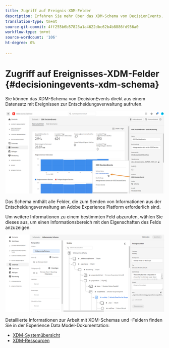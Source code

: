 ```yaml
---
title: Zugriff auf Ereignis-XDM-Felder
description: Erfahren Sie mehr über das XDM-Schema von DecisionEvents.
translation-type: tm+mt
source-git-commit: 4ff255b6b57823a1a4622dbc62b4b8886fd956a0
workflow-type: tm+mt
source-wordcount: '106'
ht-degree: 0%

---
```


# Zugriff auf Ereignisses-XDM-Felder {#decisioningevents-xdm-schema}

Sie können das XDM-Schema von DecisionEvents direkt aus einem Datensatz mit Ereignissen zur Entscheidungsverwaltung aufrufen.

![](../assets/access-schema.png)

Das Schema enthält alle Felder, die zum Senden von Informationen aus der Entscheidungsverwaltung an Adobe Experience Platform erforderlich sind.

Um weitere Informationen zu einem bestimmten Feld abzurufen, wählen Sie dieses aus, um einen Informationsbereich mit den Eigenschaften des Felds anzuzeigen.

![](../assets/schema-fields.png)

Detaillierte Informationen zur Arbeit mit XDM-Schemas und -Feldern finden Sie in der Experience Data Model-Dokumentation:

* [XDM-Systemübersicht](https://experienceleague.adobe.com/docs/experience-platform/xdm/home.html)
* [XDM-Ressourcen](https://experienceleague.adobe.com/docs/experience-platform/xdm/ui/explore.html)
